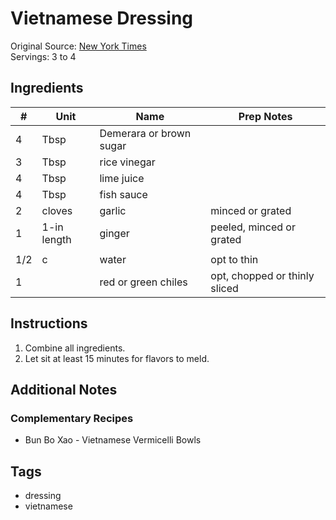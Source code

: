 # Vietnamese Dressing

Original Source: [New York Times](http://cooking.nytimes.com/recipes/1016865-vietnamese-lemon-grass-beef-and-noodle-salad)  
Servings: 3 to 4  


## Ingredients  
| # | Unit | Name  | Prep Notes |
|---| ---- | ----  | ---------- |
| 4 | Tbsp | Demerara or brown sugar |  |
| 3 | Tbsp | rice vinegar |  |
| 4 | Tbsp | lime juice |  |
| 4 | Tbsp |fish sauce |  |
| 2 | cloves | garlic | minced or grated |
| 1 | 1-in length | ginger | peeled, minced or grated |
|  |  |  |  |
| 1/2 | c | water | opt to thin |
| 1 |  | red or green chiles | opt, chopped or thinly sliced |

## Instructions
1. Combine all ingredients.
2. Let sit at least 15 minutes for flavors to meld.

## Additional Notes

### Complementary Recipes

* Bun Bo Xao - Vietnamese Vermicelli Bowls

## Tags
* dressing
* vietnamese